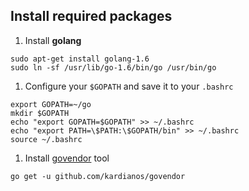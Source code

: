 ## Install required packages

1. Install **golang**
  ```
  sudo apt-get install golang-1.6
  sudo ln -sf /usr/lib/go-1.6/bin/go /usr/bin/go
  ```

1. Configure your `$GOPATH` and save it to your `.bashrc`
  ```
  export GOPATH=~/go
  mkdir $GOPATH
  echo "export GOPATH=$GOPATH" >> ~/.bashrc
  echo "export PATH=\$PATH:\$GOPATH/bin" >> ~/.bashrc
  source ~/.bashrc
  ```

1. Install [govendor](https://github.com/kardianos/govendor) tool
  ```
  go get -u github.com/kardianos/govendor
  ```
